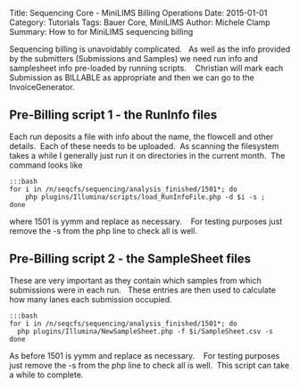 Title: Sequencing Core - MiniLIMS Billing Operations
Date: 2015-01-01
Category: Tutorials
Tags: Bauer Core, MiniLIMS
Author: Michele Clamp
Summary: How to for MiniLIMS sequencing billing

Sequencing billing is unavoidably complicated.   As well as the info provided by the submitters (Submissions and Samples) we need run info and samplesheet info pre-loaded by running scripts.    Christian will mark each Submission as BILLABLE as appropriate and then we can go to the InvoiceGenerator.

## Pre-Billing script 1 - the RunInfo files

Each run deposits a file with info about the name, the flowcell and other details.  Each of these needs to be uploaded.  As scanning the filesystem takes a while I generally just run it on directories in the current month.  The command looks like

    :::bash
    for i in /n/seqcfs/sequencing/analysis_finished/1501*; do 
        php plugins/Illumina/scripts/load_RunInfoFile.php -d $i -s ; 
    done

where 1501 is yymm and replace as necessary.    For testing purposes just remove the -s from the php line to check all is well.

## Pre-Billing script 2 - the SampleSheet files

These are very important as they contain which samples from which submissions were in each run.   These entries are then used to calculate how many lanes each submission occupied.

    :::bash
    for i in /n/seqcfs/sequencing/analysis_finished/1501*; do 
      php plugins/Illumina/NewSampleSheet.php -f $i/SampleSheet.csv -s
    done

As before 1501 is yymm and replace as necessary.    For testing purposes just remove the -s from the php line to check all is well.  This script can take a while to complete.